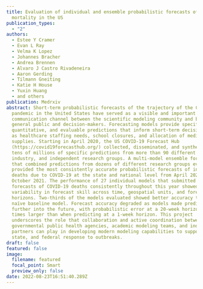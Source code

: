 ```yaml
---
title: Evaluation of individual and ensemble probabilistic forecasts of COVID-19
  mortality in the US
publication_types:
  - "2"
authors:
  - Estee Y Cramer
  - Evan L Ray
  - Velma K Lopez
  - Johannes Bracher
  - Andrea Brennen
  - Alvaro J Castro Rivadeneira
  - Aaron Gerding
  - Tilmann Gneiting
  - Katie H House
  - Yuxin Huang
  - and others
publication: Medrxiv
abstract: Short-term probabilistic forecasts of the trajectory of the COVID-19
  pandemic in the United States have served as a visible and important
  communication channel between the scientific modeling community and both the
  general public and decision-makers. Forecasting models provide specific,
  quantitative, and evaluable predictions that inform short-term decisions such
  as healthcare staffing needs, school closures, and allocation of medical
  supplies. Starting in April 2020, the US COVID-19 Forecast Hub
  (https://covid19forecasthub.org/) collected, disseminated, and synthesized
  tens of millions of specific predictions from more than 90 different academic,
  industry, and independent research groups. A multi-model ensemble forecast
  that combined predictions from dozens of different research groups every week
  provided the most consistently accurate probabilistic forecasts of incident
  deaths due to COVID-19 at the state and national level from April 2020 through
  October 2021. The performance of 27 individual models that submitted complete
  forecasts of COVID-19 deaths consistently throughout this year showed high
  variability in forecast skill across time, geospatial units, and forecast
  horizons. Two-thirds of the models evaluated showed better accuracy than a
  naïve baseline model. Forecast accuracy degraded as models made predictions
  further into the future, with probabilistic error at a 20-week horizon 3-5
  times larger than when predicting at a 1-week horizon. This project
  underscores the role that collaboration and active coordination between
  governmental public health agencies, academic modeling teams, and industry
  partners can play in developing modern modeling capabilities to support local,
  state, and federal response to outbreaks.
draft: false
featured: false
image:
  filename: featured
  focal_point: Smart
  preview_only: false
date: 2022-08-23T16:51:40.289Z
---
```

